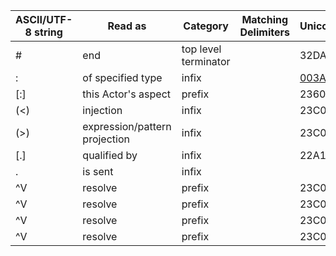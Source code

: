 
|ASCII/UTF-8 string|Read as                      |Category            |Matching Delimiters|Unicode(hex)|
|------------------|-----------------------------|--------------------|-------------------|------------|
|#                 |end                          |top level terminator|                   |32DA        |
|:                 |of specified type            |infix               |                   |[003A]      |
|[:]               |this Actor's aspect          |prefix              |                   |2360        |
|(<)               |injection                    |infix               |                   |23C0        |
|(>)               |expression/pattern projection|infix               |                   |23C0        |
|[.]               |qualified by                 |infix               |                   |22A1        |
|.                 |is sent                      |infix               |                   |            |
|^V                |resolve                      |prefix              |                   |23C0        |
|^V                |resolve                      |prefix              |                   |23C0        |
|^V                |resolve                      |prefix              |                   |23C0        |
|^V                |resolve                      |prefix              |                   |23C0        |


[003A]:http://www.fileformat.info/info/unicode/char/2bc3/index.htm
